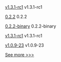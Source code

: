 
[v1.3.1-rc1](https://github.com/hyperledger/firefly/releases/tag/v1.3.1-rc1) v1.3.1-rc1

[0.2.2](https://github.com/hyperledger/aries-uniffi-wrappers/releases/tag/0.2.2) 0.2.2

[0.2.2-binary](https://github.com/hyperledger/aries-uniffi-wrappers/releases/tag/0.2.2-binary) 0.2.2-binary

[v1.3.1-rc1](https://github.com/hyperledger/firefly-cli/releases/tag/v1.3.1-rc1) v1.3.1-rc1

[v1.0.9-23](https://github.com/hyperledger-labs/fabric-operations-console/releases/tag/v1.0.9-23) v1.0.9-23


[See more >>>](https://start-here.hyperledger.org/releases)
